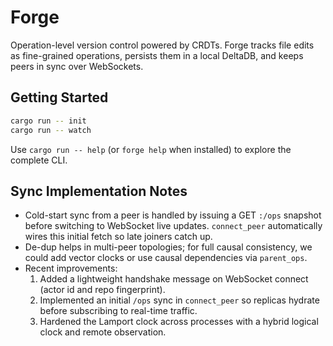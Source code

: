 # Forge

Operation-level version control powered by CRDTs. Forge tracks file edits as fine-grained operations, persists them in a local DeltaDB, and keeps peers in sync over WebSockets.

## Getting Started

```bash
cargo run -- init
cargo run -- watch
```

Use `cargo run -- help` (or `forge help` when installed) to explore the complete CLI.

## Sync Implementation Notes

- Cold-start sync from a peer is handled by issuing a GET `:/ops` snapshot before switching to WebSocket live updates. `connect_peer` automatically wires this initial fetch so late joiners catch up.
- De-dup helps in multi-peer topologies; for full causal consistency, we could add vector clocks or use causal dependencies via `parent_ops`.
- Recent improvements:
  1. Added a lightweight handshake message on WebSocket connect (actor id and repo fingerprint).
  2. Implemented an initial `/ops` sync in `connect_peer` so replicas hydrate before subscribing to real-time traffic.
  3. Hardened the Lamport clock across processes with a hybrid logical clock and remote observation.
